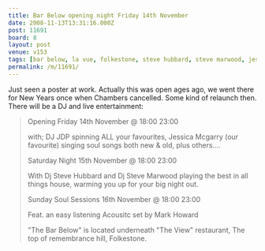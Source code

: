 ```yaml
---
title: Bar Below opening night Friday 14th November
date: 2008-11-13T13:31:16.000Z
post: 11691
board: 8
layout: post
venue: v153
tags: [bar below, la vue, folkestone, steve hubbard, steve marwood, jessica mcgarry, music]
permalink: /m/11691/
---
```

Just seen a poster at work. Actually this was open ages ago, we went there for New Years once when Chambers cancelled. Some kind of relaunch then. There will be a DJ and live entertainment:

<blockquote>Opening Friday 14th November @ 18:00  23:00
 
with; DJ JDP spinning ALL your favourites, Jessica Mcgarry (our favourite) singing soul songs both new & old, plus others....
 
Saturday Night 15th November @ 18:00  23:00
 
With Dj Steve Hubbard and Dj Steve Marwood playing the best in all things house, warming you up for your big night out.
 
Sunday Soul Sessions 16th November @ 18:00  23:00
 
Feat. an easy listening Acousitc set by Mark Howard
 
"The Bar Below" is located underneath "The View" restaurant, The top of remembrance hill, Folkestone.</blockquote>
